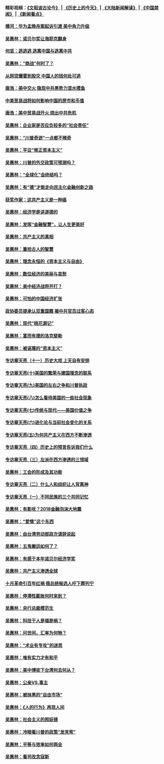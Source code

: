 #### 精彩视频：[《文昭谈古论今》](http://45.76.195.252/wenzhao) | [《历史上的今天》](http://45.76.195.252/today-in-history) | [《大陆新闻解读》](http://45.76.195.252/ntdtv-comedy) | [《中国禁闻》](http://45.76.195.252/ntdtv-news) | [《新闻看点》](http://45.76.195.252/news-insight) 

 #### [横河：华为孟晚舟案起诉引渡 美中角力升级](../pages/nsc423/n11027230.md?t=02102131) 

#### [吴惠林：诺贝尔奖让海耶克翻身](../pages/nsc423/n10890049.md?t=02102131) 

#### [何坚：逃逃逃 逃离中国与逃离中共](../pages/nsc423/n10592891.md?t=02102131) 

#### [吴惠林：“商战”何时了？](../pages/nsc423/n10573558.md?t=02102131) 

#### [从网贷爆雷到股灾 中国人的钱何处可逃](../pages/nsc423/n10572800.md?t=02102131) 

#### [唐浩：美中交火 隐现中共黑势力混水摸鱼](../pages/nsc423/n10544040.md?t=02102131) 

#### [中美贸易战将如何影响中国的房市和币值](../pages/nsc423/n10543697.md?t=02102131) 

#### [唐浩：美中贸易战开火 烧出中共危机](../pages/nsc423/n10540126.md?t=02102131) 

#### [吴惠林：企业家是否应负较多的“社会责任”](../pages/nsc423/n10535022.md?t=02102131) 

#### [吴惠林：“川普奇迹”一点都不稀奇](../pages/nsc423/n10512808.md?t=02102131) 

#### [吴惠林：平议“修正资本主义”](../pages/nsc423/n10495724.md?t=02102131) 

#### [吴惠林：川普的外交政策可预测吗？](../pages/nsc423/n10462387.md?t=02102131) 

#### [吴惠林：“全球化”会终结吗？](../pages/nsc423/n10452838.md?t=02102131) 

#### [吴惠林：有“德”才能走向民主化金融创新之路](../pages/nsc423/n10432292.md?t=02102131) 

#### [获奖作家：这共产主义是一种癌](../pages/nsc423/n10431541.md?t=02102131) 

#### [吴惠林：经济学是讲道德的](../pages/nsc423/n10398014.md?t=02102131) 

#### [吴惠林：发挥“金融智慧”，让人生更美好](../pages/nsc423/n10375019.md?t=02102131) 

#### [吴惠林：共产主义的真相](../pages/nsc423/n10351394.md?t=02102131) 

#### [吴惠林：重拾古人的智慧](../pages/nsc423/n10337691.md?t=02102131) 

#### [吴惠林：理念永恒的《资本主义与自由》](../pages/nsc423/n10316274.md?t=02102131) 

#### [吴惠林：数位经济的美丽与哀愁](../pages/nsc423/n10292946.md?t=02102131) 

#### [吴惠林：美中经济战将开打？](../pages/nsc423/n10258825.md?t=02102131) 

#### [吴惠林：可怕的中国经济扩张](../pages/nsc423/n10219147.md?t=02102131) 

#### [政协委员提承认双重国籍 揭中共官员过客心态](../pages/nsc423/n10208809.md?t=02102131) 

#### [吴惠林：现代“桃花源记”](../pages/nsc423/n10185234.md?t=02102131) 

#### [吴惠林：富而有德的洛克斐勒](../pages/nsc423/n10142264.md?t=02102131) 

#### [吴惠林：被诬蔑的“资本主义”](../pages/nsc423/n10124816.md?t=02102131) 

#### [专访章天亮（十一）历史大戏 上天自有安排](../pages/nsc423/n10094905.md?t=02102131) 

#### [专访章天亮(十)美国的繁荣与建国理念的联系](../pages/nsc423/n10094899.md?t=02102131) 

#### [专访章天亮(九)美国的左右之争和川普执政](../pages/nsc423/n10094889.md?t=02102131) 

#### [专访章天亮(八)怎么看待美国的一些社会现象](../pages/nsc423/n10094857.md?t=02102131) 

#### [专访章天亮(七)传统与现代——美国价值之争](../pages/nsc423/n10093140.md?t=02102131) 

#### [专访章天亮(六)进化论与当前社会变化的关系](../pages/nsc423/n10092036.md?t=02102131) 

#### [专访章天亮(五)为何共产主义在西方不断渗透](../pages/nsc423/n10083620.md?t=02102131) 

#### [专访章天亮（四）历史上的预言告诉我们什么](../pages/nsc423/n10083606.md?t=02102131) 

#### [专访章天亮（三）左派在西方渗透的三领域](../pages/nsc423/n10081115.md?t=02102131) 

#### [吴惠林：工会的形成及其功能](../pages/nsc423/n10080633.md?t=02102131) 

#### [专访章天亮（二）什么人和组织让人背离神](../pages/nsc423/n10076637.md?t=02102131) 

#### [专访章天亮（一）不同民族的三个共同记忆](../pages/nsc423/n10074188.md?t=02102131) 

#### [吴惠林：有影呒？2018金融泡沫大地震](../pages/nsc423/n10040534.md?t=02102131) 

#### [吴惠林：“爱情”这个东西](../pages/nsc423/n10019423.md?t=02102131) 

#### [吴惠林：由台湾劳动部政次请辞说起](../pages/nsc423/n9979679.md?t=02102131) 

#### [吴惠林：五鬼搬运如何了？](../pages/nsc423/n9925338.md?t=02102131) 

#### [吴惠林：有感于本年诺贝尔经济学奖](../pages/nsc423/n9871883.md?t=02102131) 

#### [吴惠林：共产主义渗透全球](../pages/nsc423/n9812748.md?t=02102131) 

#### [十月革命引百年红祸 俄总统候选人吁下葬列宁](../pages/nsc423/n9810182.md?t=02102131) 

#### [吴惠林：停滞性膨胀何时来到？](../pages/nsc423/n9764136.md?t=02102131) 

#### [吴惠林：央行总裁模范生](../pages/nsc423/n9728134.md?t=02102131) 

#### [吴惠林：科技于人是福是祸？](../pages/nsc423/n9672982.md?t=02102131) 

#### [吴惠林：问世间，汇率为何物？](../pages/nsc423/n9621788.md?t=02102131) 

#### [吴惠林：“术业有专攻”的迷思](../pages/nsc423/n9580363.md?t=02102131) 

#### [吴惠林：唯有实力才有和平](../pages/nsc423/n9529599.md?t=02102131) 

#### [吴惠林：美中博奕下台湾何去何从？](../pages/nsc423/n9483598.md?t=02102131) 

#### [吴惠林：公亲VS.事主](../pages/nsc423/n9425637.md?t=02102131) 

#### [吴惠林：被抹黑的“自由市场”](../pages/nsc423/n9351545.md?t=02102131) 

#### [吴惠林：《人的行为》再现人间](../pages/nsc423/n9296339.md?t=02102131) 

#### [吴惠林：社会主义的照妖镜](../pages/nsc423/n9243460.md?t=02102131) 

#### [吴惠林：冷眼看川普的政策“发夹弯”](../pages/nsc423/n9120684.md?t=02102131) 

#### [吴惠林：平等与效率如何两全](../pages/nsc423/n9075430.md?t=02102131) 

#### [吴惠林：看司改念寇斯](../pages/nsc423/n9024915.md?t=02102131) 

